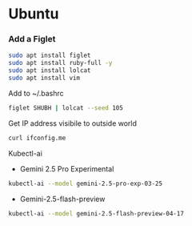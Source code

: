 # Ubuntu

### Add a Figlet
```bash
sudo apt install figlet
sudo apt install ruby-full -y
sudo apt install lolcat
sudo apt install vim
```
Add to ~/.bashrc
```bash
figlet SHUBH | lolcat --seed 105
```

Get IP address visibile to outside world
```bash
curl ifconfig.me
```
Kubectl-ai  
- Gemini 2.5 Pro Experimental
```bash
kubectl-ai --model gemini-2.5-pro-exp-03-25
```
- Gemini-2.5-flash-preview
```bash
kubectl-ai --model gemini-2.5-flash-preview-04-17
```
